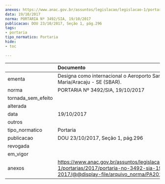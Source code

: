 ```yaml
---
anexos: https://www.anac.gov.br/assuntos/legislacao/legislacao-1/portarias/2017/portaria-no-3492-sia-19-10-2017/@@display-file/arquivo_norma/PA2017-3492.pdf
data: 19/10/2017
norma: PORTARIA Nº 3492/SIA, 19/10/2017
publicacao: DOU 23/10/2017, Seção 1, pág.296
tags:
- portaria
tipo_normatico: Portaria
hide: 
- toc 
 
---
```


|                    | Documento                                                                                                                                            |
|:-------------------|:-----------------------------------------------------------------------------------------------------------------------------------------------------|
| ementa             | Designa como internacional o Aeroporto Santa Maria/Aracaju - SE (SBAR).                                                                              |
| norma              | PORTARIA Nº 3492/SIA, 19/10/2017                                                                                                                     |
| tornada_sem_efeito |                                                                                                                                                      |
| alterada           |                                                                                                                                                      |
| data               | 19/10/2017                                                                                                                                           |
| outros             |                                                                                                                                                      |
| tipo_normatico     | Portaria                                                                                                                                             |
| publicacao         | DOU 23/10/2017, Seção 1, pág.296                                                                                                                     |
| revogada           |                                                                                                                                                      |
| em_vigor           |                                                                                                                                                      |
| anexos             | https://www.anac.gov.br/assuntos/legislacao/legislacao-1/portarias/2017/portaria-no-3492-sia-19-10-2017/@@display-file/arquivo_norma/PA2017-3492.pdf |